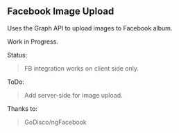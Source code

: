 Facebook Image Upload
---------------------

Uses the Graph API to upload images to Facebook album.

Work in Progress.

Status:
> FB integration works on client side only.

ToDo:
> Add server-side for image upload.

Thanks to:
> GoDisco/ngFacebook
